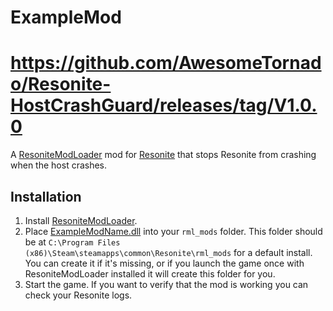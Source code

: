 # ExampleMod

# https://github.com/AwesomeTornado/Resonite-HostCrashGuard/releases/tag/V1.0.0

A [ResoniteModLoader](https://github.com/resonite-modding-group/ResoniteModLoader) mod for [Resonite](https://resonite.com/) that stops Resonite from crashing when the host crashes. 

## Installation
1. Install [ResoniteModLoader](https://github.com/resonite-modding-group/ResoniteModLoader).
1. Place [ExampleModName.dll](https://github.com/AwesomeTornado/Resonite-HostCrashGuard/releases/latest/download/HostCrashGuard.dll) into your `rml_mods` folder. This folder should be at `C:\Program Files (x86)\Steam\steamapps\common\Resonite\rml_mods` for a default install. You can create it if it's missing, or if you launch the game once with ResoniteModLoader installed it will create this folder for you.
1. Start the game. If you want to verify that the mod is working you can check your Resonite logs.
